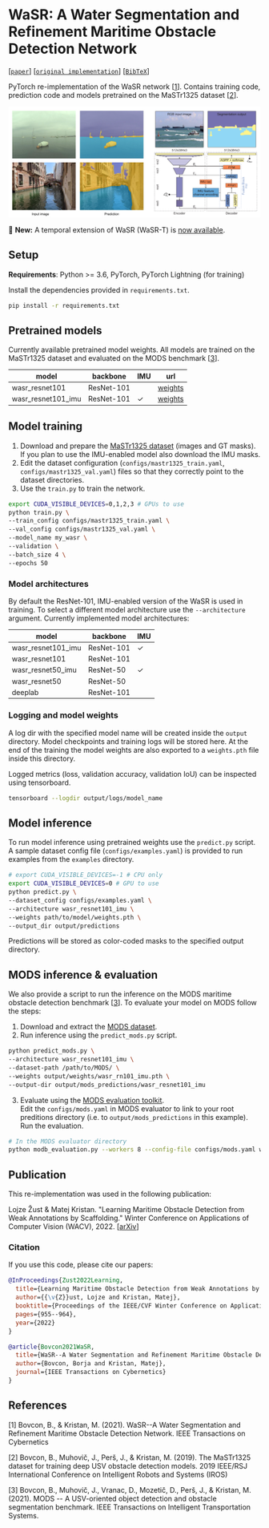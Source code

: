 # WaSR: A Water Segmentation and Refinement Maritime Obstacle Detection Network
[[`paper`](https://prints.vicos.si/publications/392/wasr-a-water-segmentation-and-refinement-maritime-obstacle-detection-network)] [[`original implementation`](https://github.com/bborja/wasr_network)] [[`BibTeX`](#cite)]

PyTorch re-implementation of the WaSR network [[1](#ref-wasr)]. Contains training code, prediction code and models pretrained on the MaSTr1325 dataset [[2](#ref-mastr)]. 

<p align="center">
    <img src="figures/wasr.png" alt="WaSR example" width="960px">
</p>

🌟 **New:** A temporal extension of WaSR (WaSR-T) is [now available](https://github.com/lojzezust/WaSR-T).

## Setup

**Requirements**: Python >= 3.6, PyTorch, PyTorch Lightning (for training)

Install the dependencies provided in `requirements.txt`.

```bash
pip install -r requirements.txt
```

## Pretrained models

Currently available pretrained model weights. All models are trained on the MaSTr1325 dataset and evaluated on the MODS benchmark [[3](#ref-mods)].

| model              | backbone   | IMU | url                                                                                       |
|--------------------|------------|-----|-------------------------------------------------------------------------------------------|
| wasr_resnet101     | ResNet-101 |     | [weights](https://github.com/lojzezust/WaSR/releases/download/weights/wasr_rn101.pth)     |
| wasr_resnet101_imu | ResNet-101 | ✓   | [weights](https://github.com/lojzezust/WaSR/releases/download/weights/wasr_rn101_imu.pth) |

## Model training

1. Download and prepare the [MaSTr1325 dataset](https://box.vicos.si/borja/viamaro/index.html#mastr1325) (images and GT masks). If you plan to use the IMU-enabled model also download the IMU masks.
2. Edit the dataset configuration (`configs/mastr1325_train.yaml`, `configs/mastr1325_val.yaml`) files so that they correctly point to the dataset directories.
3. Use the `train.py` to train the network.

```bash
export CUDA_VISIBLE_DEVICES=0,1,2,3 # GPUs to use
python train.py \
--train_config configs/mastr1325_train.yaml \
--val_config configs/mastr1325_val.yaml \
--model_name my_wasr \
--validation \
--batch_size 4 \
--epochs 50
```

### Model architectures

By default the ResNet-101, IMU-enabled version of the WaSR is used in training. To select a different model architecture use the `--architecture` argument. Currently implemented model architectures:

| model              | backbone   | IMU |
|--------------------|------------|-----|
| wasr_resnet101_imu | ResNet-101 | ✓   |
| wasr_resnet101     | ResNet-101 |     |
| wasr_resnet50_imu  | ResNet-50  | ✓   |
| wasr_resnet50      | ResNet-50  |     |
| deeplab            | ResNet-101 |     |

### Logging and model weights

A log dir with the specified model name will be created inside the `output` directory. Model checkpoints and training logs will be stored here. At the end of the training the model weights are also exported to a `weights.pth` file inside this directory.

Logged metrics (loss, validation accuracy, validation IoU) can be inspected using tensorboard.

```bash
tensorboard --logdir output/logs/model_name
```

## Model inference

To run model inference using pretrained weights use the `predict.py` script. A sample dataset config file (`configs/examples.yaml`) is provided to run examples from the `examples` directory.

```bash
# export CUDA_VISIBLE_DEVICES=-1 # CPU only
export CUDA_VISIBLE_DEVICES=0 # GPU to use
python predict.py \
--dataset_config configs/examples.yaml \
--architecture wasr_resnet101_imu \
--weights path/to/model/weights.pth \
--output_dir output/predictions
```

Predictions will be stored as color-coded masks to the specified output directory.

## MODS inference & evaluation

We also provide a script to run the inference on the MODS maritime obstacle detection benchmark [[3](#ref-mods)]. To evaluate your model on MODS follow the steps:
1. Download and extract the [MODS dataset](https://vision.fe.uni-lj.si/public/mods/).
2. Run inference using the `predict_mods.py` script.
```bash
python predict_mods.py \
--architecture wasr_resnet101_imu \
--dataset-path /path/to/MODS/ \
--weights output/weights/wasr_rn101_imu.pth \
--output-dir output/mods_predictions/wasr_resnet101_imu
```
3. Evaluate using the [MODS evaluation toolkit](https://github.com/bborja/mods_evaluation).  
Edit the `configs/mods.yaml` in MODS evaluator to link to your root preditions directory (i.e. to `output/mods_predictions` in this example). Run the evaluation.
```bash
# In the MODS evaluator directory
python modb_evaluation.py --workers 8 --config-file configs/mods.yaml wasr_resnet101_imu
```

## Publication

This re-implementation was used in the following publication:

Lojze Žust & Matej Kristan. "Learning Maritime Obstacle Detection from Weak Annotations by Scaffolding." Winter Conference on Applications of Computer Vision (WACV), 2022. [[arXiv](https://arxiv.org/abs/2108.00564)]

### <a name="cite"></a>Citation

If you use this code, please cite our papers:

```bib
@InProceedings{Zust2022Learning,
  title={Learning Maritime Obstacle Detection from Weak Annotations by Scaffolding},
  author={{\v{Z}}ust, Lojze and Kristan, Matej},
  booktitle={Proceedings of the IEEE/CVF Winter Conference on Applications of Computer Vision},
  pages={955--964},
  year={2022}
}
```

```bib
@article{Bovcon2021WaSR,
  title={WaSR--A Water Segmentation and Refinement Maritime Obstacle Detection Network},
  author={Bovcon, Borja and Kristan, Matej},
  journal={IEEE Transactions on Cybernetics}
}
```
## References

<a name="ref-wasr"></a>[1] Bovcon, B., & Kristan, M. (2021). WaSR--A Water Segmentation and Refinement Maritime Obstacle Detection Network. IEEE Transactions on Cybernetics

<a name="ref-mastr"></a>[2] Bovcon, B., Muhovič, J., Perš, J., & Kristan, M. (2019). The MaSTr1325 dataset for training deep USV obstacle detection models. 2019 IEEE/RSJ International Conference on Intelligent Robots and Systems (IROS)

<a name="ref-mods"></a>[3] Bovcon, B., Muhovič, J., Vranac, D., Mozetič, D., Perš, J., & Kristan, M. (2021). MODS -- A USV-oriented object detection and obstacle segmentation benchmark. IEEE Transactions on Intelligent Transportation Systems.
